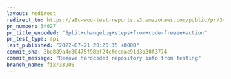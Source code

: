 ```yaml
---
layout: redirect
redirect_to: https://a8c-woo-test-reports.s3.amazonaws.com/public/pr/34027/api/index.html
pr_number: 34027
pr_title_encoded: "Split+changelog+steps+from+code-freeze+action"
pr_test_type: api
last_published: "2022-07-21 20:20:35 +0000"
commit_sha: 3be889a4e80475f98bf24cfdceae91d3b30f3774
commit_message: "Remove hardcoded repository info from testing"
branch_name: fix/33906
---
```

